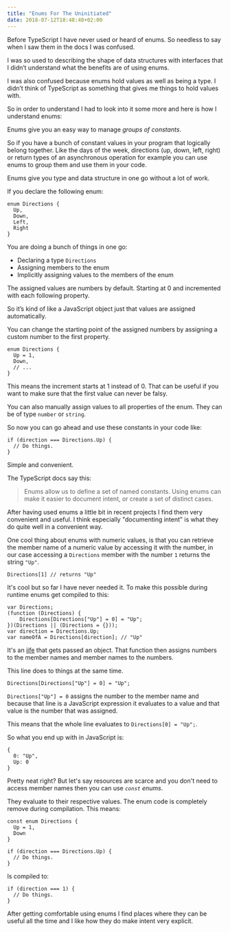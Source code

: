 ```yaml
---
title: "Enums For The Uninitiated"
date: 2018-07-12T18:48:48+02:00
---
```


Before TypeScript I have never used or heard of enums. So needless to say when I saw them in the docs I was confused.

I was so used to describing the shape of data structures with interfaces that I didn’t understand what the benefits are of using enums.

I was also confused because enums hold values as well as being a type. I didn’t think of TypeScript as something that gives me things to hold values with.

So in order to understand I had to look into it some more and here is how I understand enums:

Enums give you an easy way to manage _groups of constants_.

So if you have a bunch of constant values in your program that logically belong together. Like the days of the week, directions (up, down, left, right) or return types of an asynchronous operation for example you can use enums to group them and use them in your code. 

Enums give you type and data structure in one go without a lot of work.

If you declare the following enum:

```
enum Directions {
  Up,
  Down,
  Left,
  Right
}
```

You are doing a bunch of things in one go:

- Declaring a type `Directions`
- Assigning members to the enum
- Implicitly assigning values to the members of the enum

The assigned values are numbers by default. Starting at 0 and incremented with each following property.

So it’s kind of like a JavaScript object just that values are assigned automatically.

You can change the starting point of the assigned numbers by assigning a custom number to the first property.

```
enum Directions {
  Up = 1,
  Down,
  // ...
}
```

This means the increment starts at 1 instead of 0. That can be useful if you want to make sure that the first value can never be falsy.

You can also manually assign values to all properties of the enum. They can be of type `number` or `string`.

So now you can go ahead and use these constants in your code like:

```
if (direction === Directions.Up) {
  // Do things.
}
```

Simple and convenient.

The TypeScript docs say this: 

> Enums allow us to define a set of named constants. Using enums can make it easier to document intent, or create a set of distinct cases.

After having used enums a little bit in recent projects I find them very convenient and useful. I think especially "documenting intent" is what they do quite well in a convenient way.

One cool thing about enums with numeric values, is that you can retrieve the member name of a numeric value by accessing it with the number, in our case accessing a `Directions` member with the number `1` returns the string `"Up"`.

```
Directions[1] // returns "Up"
```

It's cool but so far I have never needed it. 
To make this possible during runtime enums get compiled to this: 

```
var Directions;
(function (Directions) {
    Directions[Directions["Up"] = 0] = "Up";
})(Directions || (Directions = {}));
var direction = Directions.Up;
var nameOfA = Directions[direction]; // "Up"
```

It's an [iife](iffe) that gets passed an object. That function then assigns numbers to the member names and member names to the numbers. 

This line does to things at the same time.

```
Directions[Directions["Up"] = 0] = "Up";
```

`Directions["Up"] = 0` assigns the number to the member name and because that line is a JavaScript expression it evaluates to a value and that value is the number that was assigned. 

This means that the whole line evaluates to `Directions[0] = "Up";`.

So what you end up with in JavaScript is: 

```
{
  0: "Up",
  Up: 0
}
```

Pretty neat right? But let's say resources are scarce and you don't need to access member names then you can use _`const` enums_. 

They evaluate to their respective values. The enum code is completely remove during compilation. This means:

```
const enum Directions {
  Up = 1,
  Down
}

if (direction === Directions.Up) {
  // Do things.
}
```

Is compiled to: 

```
if (direction === 1) {
  // Do things.
}
```

After getting comfortable using enums I find places where they can be useful all the time and I like how they do make intent very explicit.
